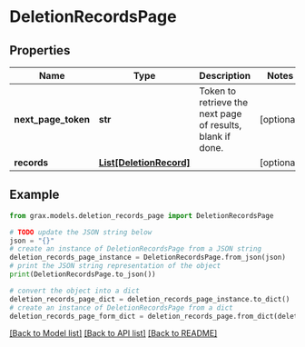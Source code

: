 # DeletionRecordsPage


## Properties

Name | Type | Description | Notes
------------ | ------------- | ------------- | -------------
**next_page_token** | **str** | Token to retrieve the next page of results, blank if done. | [optional] 
**records** | [**List[DeletionRecord]**](DeletionRecord.md) |  | [optional] 

## Example

```python
from grax.models.deletion_records_page import DeletionRecordsPage

# TODO update the JSON string below
json = "{}"
# create an instance of DeletionRecordsPage from a JSON string
deletion_records_page_instance = DeletionRecordsPage.from_json(json)
# print the JSON string representation of the object
print(DeletionRecordsPage.to_json())

# convert the object into a dict
deletion_records_page_dict = deletion_records_page_instance.to_dict()
# create an instance of DeletionRecordsPage from a dict
deletion_records_page_form_dict = deletion_records_page.from_dict(deletion_records_page_dict)
```
[[Back to Model list]](../README.md#documentation-for-models) [[Back to API list]](../README.md#documentation-for-api-endpoints) [[Back to README]](../README.md)



